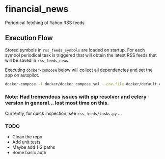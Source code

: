 # financial_news
Periodical fetching of Yahoo RSS feeds

## Execution Flow
Stored symbols in `rss_feeds_symbols` are loaded on startup. 
For each symbol periodical task is triggered that will obtain the latest RSS feeds that will be saved in `rss_feeds_news`.

Executing `docker-compose` below will collect all dependencies and set the app on autopilot.
```bash
docker-compose -f docker/docker_compose.yml --env-file docker/default_config.env up -d
```

### Note: Had tremendous issues with pip resolver and celery version in general... lost most time on this.
Currently, for quick inspection, see `rss_feeds/tasks.py` ... 

### TODO
- Clean the repo
- Add unit tests
- Maybe add 1-2 paths
- Some basic auth
